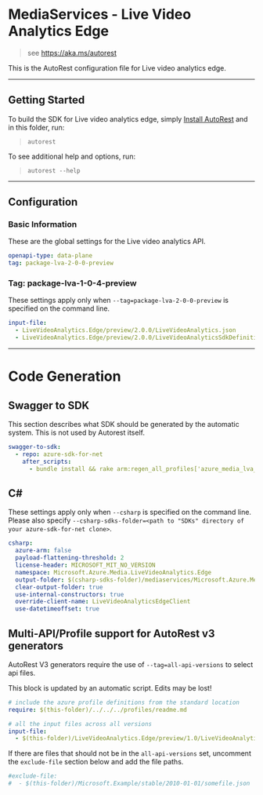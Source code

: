 # MediaServices - Live Video Analytics Edge

> see https://aka.ms/autorest

This is the AutoRest configuration file for Live video analytics edge.

---

## Getting Started

To build the SDK for Live video analytics edge, simply [Install AutoRest](https://aka.ms/autorest/install) and in this folder, run:

> `autorest`

To see additional help and options, run:

> `autorest --help`

---

## Configuration

### Basic Information

These are the global settings for the Live video analytics API.

``` yaml
openapi-type: data-plane
tag: package-lva-2-0-0-preview
```

### Tag: package-lva-1-0-4-preview

These settings apply only when `--tag=package-lva-2-0-0-preview` is specified on the command line.

``` yaml $(tag) == 'package-lva-2-0-0-preview'
input-file:
  - LiveVideoAnalytics.Edge/preview/2.0.0/LiveVideoAnalytics.json
  - LiveVideoAnalytics.Edge/preview/2.0.0/LiveVideoAnalyticsSdkDefinitions.json
```

---

# Code Generation

## Swagger to SDK

This section describes what SDK should be generated by the automatic system.
This is not used by Autorest itself.

``` yaml $(swagger-to-sdk)
swagger-to-sdk:
  - repo: azure-sdk-for-net
    after_scripts:
      - bundle install && rake arm:regen_all_profiles['azure_media_lva_edge']
```

## C#

These settings apply only when `--csharp` is specified on the command line.
Please also specify `--csharp-sdks-folder=<path to "SDKs" directory of your azure-sdk-for-net clone>`.

``` yaml $(csharp)
csharp:
  azure-arm: false
  payload-flattening-threshold: 2
  license-header: MICROSOFT_MIT_NO_VERSION
  namespace: Microsoft.Azure.Media.LiveVideoAnalytics.Edge
  output-folder: $(csharp-sdks-folder)/mediaservices/Microsoft.Azure.Media.LiveVideoAnalytics.Edge/src/Generated
  clear-output-folder: true
  use-internal-constructors: true
  override-client-name: LiveVideoAnalyticsEdgeClient
  use-datetimeoffset: true
```
## Multi-API/Profile support for AutoRest v3 generators

AutoRest V3 generators require the use of `--tag=all-api-versions` to select api files.

This block is updated by an automatic script. Edits may be lost!

``` yaml $(tag) == 'all-api-versions' /* autogenerated */
# include the azure profile definitions from the standard location
require: $(this-folder)/../../../profiles/readme.md

# all the input files across all versions
input-file:
  - $(this-folder)/LiveVideoAnalytics.Edge/preview/1.0/LiveVideoAnalytics.json

```

If there are files that should not be in the `all-api-versions` set,
uncomment the  `exclude-file` section below and add the file paths.

``` yaml $(tag) == 'all-api-versions'
#exclude-file:
#  - $(this-folder)/Microsoft.Example/stable/2010-01-01/somefile.json
```
